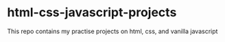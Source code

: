 # html-css-javascript-projects

This repo contains my practise projects on html, css, and vanilla javascript
